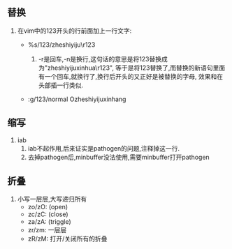 ## 替换
1. 在vim中的123开头的行前面加上一行文字:
	- %s/123/zheshiyiju\r123
		1. -r是回车,-n是换行,这句话的意思是将123替换成为"zheshiyijuxinhua\r123",
		等于是将123替换了,而替换的新语句里面有一个回车,就换行了,换行后开头的又正好是被替换的字母,
		效果和在头部插一行类似.

	- :g/123/normal Ozheshiyijuxinhang

## 缩写
1. iab
	1. iab不起作用,后来证实是pathogen的问题,注释掉这一行.
	2. 去掉pathogen后,minbuffer没法使用,需要minbuffer打开pathogen

## 折叠
1. 小写一层层,大写递归所有
	- zo/zO: (open)
	- zc/zC: (close)
	- za/zA: (triggle)
	- zr/zm: 一层层
	- zR/zM: 打开/关闭所有的折叠
